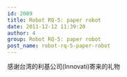 ```yaml
---
id: 2089
title: Robot RQ-5: paper robot
date: 2011-12-12 11:39:20
author: 4
group: Robot RQ-5: paper robot
post_name: robot-rq-5-paper-robot
---
```


感谢台湾的利基公司(Innovati)寄来的礼物